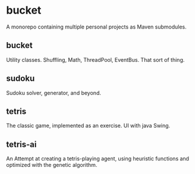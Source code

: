# bucket
A monorepo containing multiple personal projects as Maven submodules.

## bucket
Utility classes. Shuffling, Math, ThreadPool, EventBus. That sort of thing.

## sudoku
Sudoku solver, generator, and beyond.

## tetris
The classic game, implemented as an exercise. UI with java Swing.

## tetris-ai
An Attempt at creating a tetris-playing agent, using heuristic functions and optimized with the genetic algorithm.
